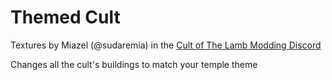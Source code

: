 # Themed Cult

Textures by Miazel (@sudaremia) in the [Cult of The Lamb Modding Discord](https://discord.gg/WzQHQCXg49)

Changes all the cult's buildings to match your temple theme